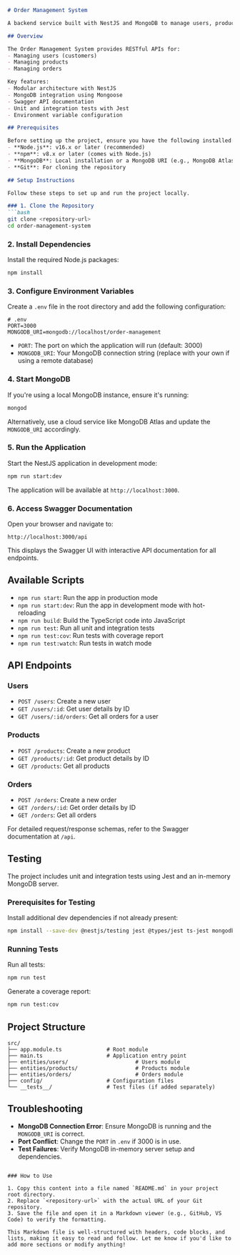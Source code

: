 ```markdown
# Order Management System

A backend service built with NestJS and MongoDB to manage users, products, and orders. This project demonstrates best practices in API design, dependency injection, and microservices architecture, with Swagger documentation and comprehensive testing.

## Overview

The Order Management System provides RESTful APIs for:
- Managing users (customers)
- Managing products
- Managing orders

Key features:
- Modular architecture with NestJS
- MongoDB integration using Mongoose
- Swagger API documentation
- Unit and integration tests with Jest
- Environment variable configuration

## Prerequisites

Before setting up the project, ensure you have the following installed:
- **Node.js**: v16.x or later (recommended)
- **npm**: v8.x or later (comes with Node.js)
- **MongoDB**: Local installation or a MongoDB URI (e.g., MongoDB Atlas)
- **Git**: For cloning the repository

## Setup Instructions

Follow these steps to set up and run the project locally.

### 1. Clone the Repository
```bash
git clone <repository-url>
cd order-management-system
```

### 2. Install Dependencies
Install the required Node.js packages:
```bash
npm install
```

### 3. Configure Environment Variables
Create a `.env` file in the root directory and add the following configuration:
```
# .env
PORT=3000
MONGODB_URI=mongodb://localhost/order-management
```
- `PORT`: The port on which the application will run (default: 3000)
- `MONGODB_URI`: Your MongoDB connection string (replace with your own if using a remote database)

### 4. Start MongoDB
If you're using a local MongoDB instance, ensure it's running:
```bash
mongod
```
Alternatively, use a cloud service like MongoDB Atlas and update the `MONGODB_URI` accordingly.

### 5. Run the Application
Start the NestJS application in development mode:
```bash
npm run start:dev
```
The application will be available at `http://localhost:3000`.

### 6. Access Swagger Documentation
Open your browser and navigate to:
```
http://localhost:3000/api
```
This displays the Swagger UI with interactive API documentation for all endpoints.

## Available Scripts

- `npm run start`: Run the app in production mode
- `npm run start:dev`: Run the app in development mode with hot-reloading
- `npm run build`: Build the TypeScript code into JavaScript
- `npm run test`: Run all unit and integration tests
- `npm run test:cov`: Run tests with coverage report
- `npm run test:watch`: Run tests in watch mode

## API Endpoints

### Users
- `POST /users`: Create a new user
- `GET /users/:id`: Get user details by ID
- `GET /users/:id/orders`: Get all orders for a user

### Products
- `POST /products`: Create a new product
- `GET /products/:id`: Get product details by ID
- `GET /products`: Get all products

### Orders
- `POST /orders`: Create a new order
- `GET /orders/:id`: Get order details by ID
- `GET /orders`: Get all orders

For detailed request/response schemas, refer to the Swagger documentation at `/api`.

## Testing

The project includes unit and integration tests using Jest and an in-memory MongoDB server.

### Prerequisites for Testing
Install additional dev dependencies if not already present:
```bash
npm install --save-dev @nestjs/testing jest @types/jest ts-jest mongodb-memory-server @shelf/jest-mongodb supertest
```

### Running Tests
Run all tests:
```bash
npm run test
```

Generate a coverage report:
```bash
npm run test:cov
```

## Project Structure

```
src/
├── app.module.ts              # Root module
├── main.ts                    # Application entry point
├── entities/users/                     # Users module
├── entities/products/                  # Products module
├── entities/orders/                    # Orders module
├── config/                    # Configuration files
└── __tests__/                 # Test files (if added separately)
```

<!-- ## Bonus Features (Optional)

To implement bonus features:
- **JWT Authentication**: Install `@nestjs/jwt` and `@nestjs/passport`
- **Caching**: Use `@nestjs/cache-manager`
- **Docker**: Add `Dockerfile` and `docker-compose.yml`
- **Rate Limiting**: Use `@nestjs/throttler`

Refer to the NestJS documentation for implementation details. -->

## Troubleshooting

- **MongoDB Connection Error**: Ensure MongoDB is running and the `MONGODB_URI` is correct.
- **Port Conflict**: Change the `PORT` in `.env` if 3000 is in use.
- **Test Failures**: Verify MongoDB in-memory server setup and dependencies.

<!-- ## Contributing

Feel free to submit issues or pull requests to improve the project. Ensure tests pass and follow the existing code style.

## License

This project is licensed under the MIT License. -->
```

### How to Use

1. Copy this content into a file named `README.md` in your project root directory.
2. Replace `<repository-url>` with the actual URL of your Git repository.
3. Save the file and open it in a Markdown viewer (e.g., GitHub, VS Code) to verify the formatting.

This Markdown file is well-structured with headers, code blocks, and lists, making it easy to read and follow. Let me know if you'd like to add more sections or modify anything!